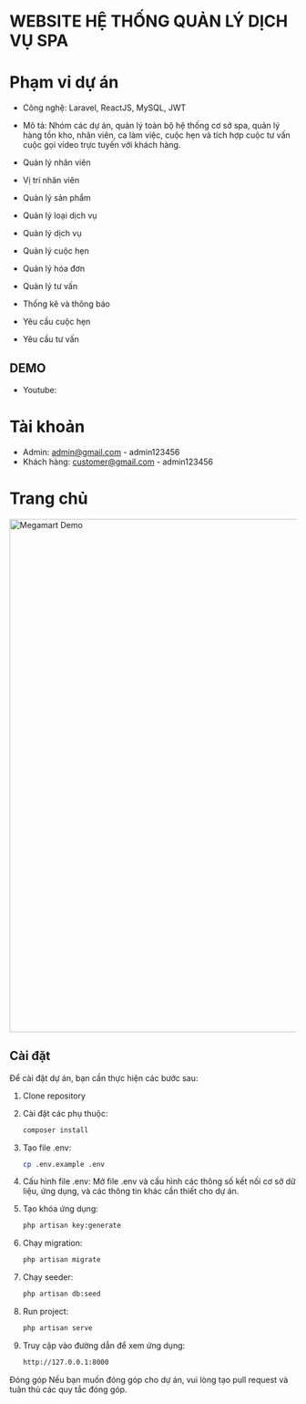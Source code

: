 # WEBSITE HỆ THỐNG QUẢN LÝ DỊCH VỤ SPA

# Phạm vi dự án

-   Công nghệ: Laravel, ReactJS, MySQL, JWT

-   Mô tả: Nhóm các dự án, quản lý toàn bộ hệ thống cơ sở spa, quản lý hàng tồn kho, nhân viên, ca làm việc, cuộc hẹn và tích hợp cuộc tư vấn cuộc gọi video trực tuyến với khách hàng.

-   Quản lý nhân viên
-   Vị trí nhân viên
-   Quản lý sản phẩm
-   Quản lý loại dịch vụ
-   Quản lý dịch vụ
-   Quản lý cuộc hẹn
-   Quản lý hóa đơn
-   Quản lý tư vấn
-   Thống kê và thông báo
-   Yêu cầu cuộc hẹn
-   Yêu cầu tư vấn

## DEMO

-   Youtube:

# Tài khoản

-   Admin: admin@gmail.com - admin123456
-   Khách hàng: customer@gmail.com - admin123456

# Trang chủ
<img src="https://raw.githubusercontent.com/khoait03/laravel-react-spa-management/main/public/upload/laravel-react-spa-main.png" alt="Megamart Demo" width="900">

## Cài đặt

Để cài đặt dự án, bạn cần thực hiện các bước sau:

1. Clone repository

2. Cài đặt các phụ thuộc:

    ```bash
    composer install

    ```

3. Tạo file .env:

    ```bash
    cp .env.example .env

    ```

4. Cấu hình file .env:
   Mở file .env và cấu hình các thông số kết nối cơ sở dữ liệu, ứng dụng, và các thông tin khác cần thiết cho dự án.

5. Tạo khóa ứng dụng:

    ```bash
    php artisan key:generate

    ```

6. Chạy migration:

    ```bash
    php artisan migrate

    ```

7. Chạy seeder:

    ```bash
    php artisan db:seed

    ```

8. Run project:

    ```bash
    php artisan serve

    ```

9. Truy cập vào đường dẫn để xem ứng dụng:
    ```bash
    http://127.0.0.1:8000
    ```

Đóng góp
Nếu bạn muốn đóng góp cho dự án, vui lòng tạo pull request và tuân thủ các quy tắc đóng góp.
